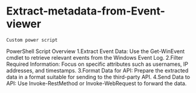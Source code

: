 # Extract-metadata-from-Event-viewer
    Custom power script
PowerShell Script Overview
1.Extract Event Data: Use the Get-WinEvent cmdlet to retrieve relevant events from the Windows Event Log.
2.Filter Required Information: Focus on specific attributes such as usernames, IP addresses, and timestamps.
3.Format Data for API: Prepare the extracted data in a format suitable for sending to the third-party API.
4.Send Data to API: Use Invoke-RestMethod or Invoke-WebRequest to forward the data.
